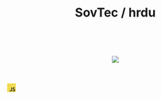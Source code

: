 <h1 align ="center">
SovTec / hrdu
<!-- <h2 align ="center">
    <a href="https://github.com/GETmore/github-readme-stats/commits">
      <img alt="GitHub pull requests" src="https://img.shields.io/github/issues-pr/sovtec/github-readme-stats?color=0088ff" />
    </a>
</h2> -->
</h1>
<br><br><br>
<p align="center">
    <img src="https://github-readme-stats.vercel.app/api?username=sovtec&show_icons=true&theme=transparent" width="500">
</p>
<br>

<p dir="auto"><code><a target="_blank" rel="noopener noreferrer nofollow" href="https://raw.githubusercontent.com/github/explore/80688e429a7d4ef2fca1e82350fe8e3517d3494d/topics/javascript/javascript.png"><img height="20" alt="javascript" src="https://raw.githubusercontent.com/github/explore/80688e429a7d4ef2fca1e82350fe8e3517d3494d/topics/javascript/javascript.png" style="max-width: 100%;"></a></code>
